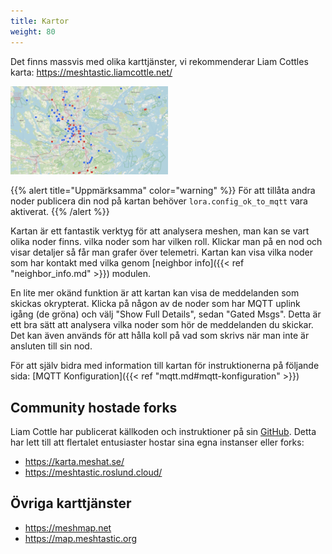 ```yaml
---
title: Kartor
weight: 80
---
```

Det finns massvis med olika karttjänster, vi rekommenderar Liam Cottles karta:
https://meshtastic.liamcottle.net/

  <a href="https://meshtastic.liamcottle.net/"><img src="/featured-background-map.png" width="50%"></a>

{{% alert title="Uppmärksamma" color="warning" %}}
För att tillåta andra noder publicera din nod på kartan behöver `lora.config_ok_to_mqtt` vara aktiverat.
{{% /alert %}}

Kartan är ett fantastik verktyg för att analysera meshen, man kan se vart olika noder finns. vilka noder som har vilken roll. Klickar man på en nod och visar detaljer så får man grafer över telemetri. Kartan kan visa vilka noder som har kontakt med vilka genom [neighbor info]({{< ref "neighbor_info.md" >}}) modulen.

En lite mer okänd funktion är att kartan kan visa de meddelanden som skickas okrypterat. Klicka på någon av de noder som har MQTT uplink igång (de gröna) och välj "Show Full Details", sedan "Gated Msgs". Detta är ett bra sätt att analysera vilka noder som hör de meddelanden du skickar. Det kan även används för att hålla koll på vad som skrivs när man inte är ansluten till sin nod.

För att själv bidra med information till kartan för instruktionerna på följande sida:
[MQTT Konfiguration]({{< ref "mqtt.md#mqtt-konfiguration" >}})


## Community hostade forks
Liam Cottle har publicerat källkoden och instruktioner på sin [GitHub](https://github.com/liamcottle/meshtastic-map). 
Detta har lett till att flertalet entusiaster hostar sina egna instanser eller forks:
* https://karta.meshat.se/
* https://meshtastic.roslund.cloud/



## Övriga karttjänster
* https://meshmap.net
* https://map.meshtastic.org